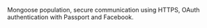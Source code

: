 Mongoose population, secure communication using HTTPS, OAuth authentication with Passport and Facebook. 
